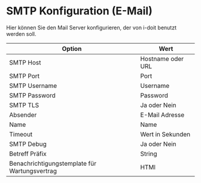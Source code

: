 # SMTP Konfiguration (E-Mail)

Hier können Sie den Mail Server konfigurieren, der von i-doit benutzt werden soll.

| Option | Wert |
| - | - |
| SMTP Host | Hostname oder URL |
| SMTP Port	| Port |
| SMTP Username | Username |
| SMTP Password	| Password |
| SMTP TLS | Ja oder Nein |
| Absender | E-Mail Adresse |
| Name | Name |
| Timeout | Wert in Sekunden |
| SMTP Debug | Ja oder Nein |
| Betreff Präfix | String |
| Benachrichtigungstemplate für Wartungsvertrag | HTMl |
